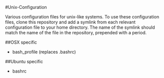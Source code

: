 #Unix-Configuration

Various configuration files for unix-like systems.  To use these configuration files, clone this repository and add a
symlink from each relevant configuration file to your home directory.  The name of the symlink should match the name
of the file in the repository, prepended with a period.

##OSX specific

* bash_profile (replaces .bashrc)

##Ubuntu specific

* bashrc
